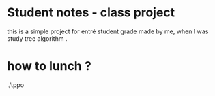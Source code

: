 # Student notes - class project

 this is a simple project for entré student grade made by me, when I was study  tree algorithm . 
 
# how to lunch ?
  ./tppo
   



